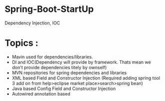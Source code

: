 # Spring-Boot-StartUp
Dependency Injection, IOC

# Topics :
- Mavin used for dependencies/libraries.
- DI and IOC(Dependency will provide by framework. Thats mean we don't provide dependencies titely by ownself)
- MVN repositories for spring dependencies and libraries
- XML based Field and Constructor Injection (Required adding spring tool 3 add on from help>eclipse market place>search>spring bean)
- Java based Config Field and Constructor Injection
- Autowired annotation based 

